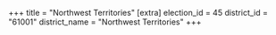 +++
title = "Northwest Territories"
[extra]
election_id = 45
district_id = "61001"
district_name = "Northwest Territories"
+++
